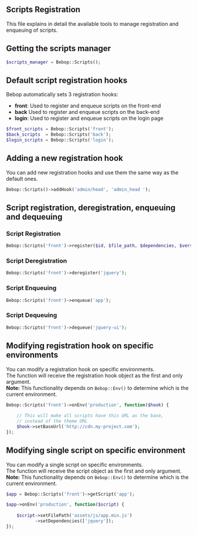 Scripts Registration
---
This file explains in detail the available tools to manage registration and enqueuing of scripts.

## Getting the scripts manager

```php
$scripts_manager = Bebop::Scripts();
```

## Default script registration hooks
Bebop automatically sets 3 registration hooks:
- **front**: Used to register and enqueue scripts on the front-end
- **back** Used to register and enqueue scripts on the back-end
- **login**: Used to register and enqueue scripts on the login page

```php
$front_scripts = Bebop::Scripts('front');
$back_scripts  = Bebop::Scripts('back');
$login_scripts = Bebop::Scripts('login');
```

## Adding a new registration hook
You can add new registration hooks and use them the same way as the default ones.

```php
Bebop::Scripts()->addHook('admin/head', 'admin_head ');
```

## Script registration, deregistration, enqueuing and dequeuing

### Script Registration
```php
Bebop::Scripts('front')->register($id, $file_path, $dependencies, $version, $in_footer);
```

### Script Deregistration
```php
Bebop::Scripts('front')->deregister('jquery');
```

### Script Enqueuing
```php
Bebop::Scripts('front')->enqueue('app');
```

### Script Dequeuing
```php
Bebop::Scripts('front')->dequeue('jquery-ui');
```

## Modifying registration hook on specific environments
You can modify a registration hook on specific environments.  
The function will receive the registration hook object as the first and only argument.  
**Note:** This functionality depends on `Bebop::Env()` to determine which is the current environment.  

```php
Bebop::Scripts('front')->onEnv('production', function($hook) {
    
    // This will make all scripts have this URL as the base,
    // instead of the theme URL
    $hook->setBaseUrl('http://cdn.my-project.com');
});
```

## Modifying single script on specific environment
You can modify a single script on specific environments.  
The function will receive the script object as the first and only argument.  
**Note:** This functionality depends on `Bebop::Env()` to determine which is the current environment.  

```php
$app = Bebop::Scripts('front')->getScript('app');

$app->onEnv('production', function($script) {
    
    $script->setFilePath('assets/js/app.min.js')
           ->setDependencies(['jquery']);
});
```